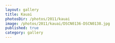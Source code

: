 ```yaml
---
layout: gallery
title: Kauai
photosDir: /photos/2011/kauai
image: /photos/2011/kauai/DSCN0136-DSCN0138.jpg
published: true
category: gallery
---
```

